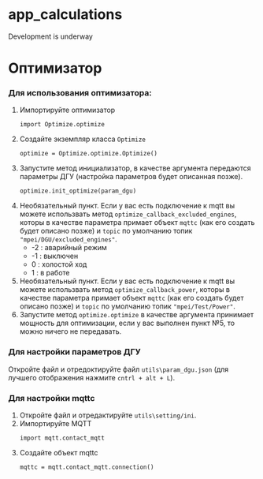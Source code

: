 # app_calculations
Development is underway

# Оптимизатор

### Для использования оптимизатора:
1. Импортируйте оптимизатор
   ```
   import Optimize.optimize
   ```
2. Создайте экземпляр класса `Optimize `
   ```
   optimize = Optimize.optimize.Optimize()
   ```
3. Запустите метод инициализатор, в качестве аргумента передаются параметры ДГУ (настройка параметров будет описанная позже).
   ```
   optimize.init_optimize(param_dgu)
   ```
4. Необязательный пункт. Если у вас есть подключение к mqtt вы можете использвать метод `optimize_callback_excluded_engines`, которы в качестве параметра примает объект `mqttc` (как его создать будет описано позже) и `topic` по умолчанию топик `"mpei/DGU/excluded_engines"`.
    + -2 : аварийный режим
    * -1 : выключен
    * 0 : холостой ход
    * 1 : в работе
5. Необязательный пункт. Если у вас есть подключение к mqtt вы можете использвать метод `optimize_callback_power`, которы в качестве параметра примает объект `mqttc` (как его создать будет описано позже) и `topic` по умолчанию топик `"mpei/Test/Power"`.
6. Запустите метод `optimize.optimize` в качестве аргумента принимает мощность для оптимизации, если у вас выполнен пункт №5, то можно ничего не передавать.

### Для настройки параметров ДГУ
Откройте файл и отредоктируйте файл `utils\param_dgu.json` (для лучшего отображения нажмите `cntrl + alt + L`).

### Для настройки mqttc
1. Откройте файл и отредактируйте `utils\setting/ini`.
2. Импортируйте MQTT
   ```
   import mqtt.contact_mqtt
   ```
3. Создайте объект mqttc
   ```
   mqttc = mqtt.contact_mqtt.connection()
   ```
